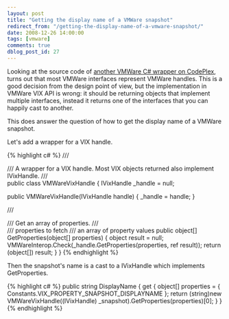 ```yaml
---
layout: post
title: "Getting the display name of a VMWare snapshot"
redirect_from: "/getting-the-display-name-of-a-vmware-snapshot/"
date: 2008-12-26 14:00:00
tags: [vmware]
comments: true
dblog_post_id: 27
---
```

Looking at the source code of [another VMWare C# wrapper on CodePlex](https://web.archive.org/web/20091211220201/https://www.codeplex.com/VixCOMWrapper), turns out that most VMWare interfaces represent VMWare handles. This is a good decision from the design point of view, but the implementation in VMWare VIX API is wrong: it should be returning objects that implement multiple interfaces, instead it returns one of the interfaces that you can happily cast to another.

This does answer the question of how to get the display name of a VMWare snapshot.

Let's add a wrapper for a VIX handle.

{% highlight c# %}
/// <summary>
/// A wrapper for a VIX handle. Most VIX objects returned also implement IVixHandle.
/// </summary>
public class VMWareVixHandle
{
  IVixHandle _handle = null;

  public VMWareVixHandle(IVixHandle handle)
  {
    _handle = handle;
  }

  /// <summary>
  /// Get an array of properties.
  /// </summary>
  /// <param name="properties">properties to fetch</param>
  /// <returns>an array of property values</returns>
  public object[] GetProperties(object[] properties)
  {
    object result = null;
    VMWareInterop.Check(_handle.GetProperties(properties, ref result));
    return (object[]) result;
  }
}
{% endhighlight %}

Then the snapshot's name is a cast to a IVixHandle which implements GetProperties.

{% highlight c# %}
public string DisplayName
{
  get
  {
    object[] properties = { Constants.VIX_PROPERTY_SNAPSHOT_DISPLAYNAME };
    return (string)new VMWareVixHandle((IVixHandle) _snapshot).GetProperties(properties)[0];
  }
}
{% endhighlight %}

